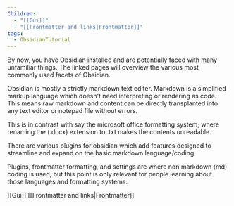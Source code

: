 ```yaml
---
Children:
  - "[[Gui]]"
  - "[[Frontmatter and links|Frontmatter]]"
tags:
  - ObsidianTutorial
---
```

By now, you have Obsidian installed and are potentially faced with many unfamiliar things.
The linked pages will overview the various most commonly used facets of Obsidian.

Obsidian is mostly a strictly markdown text editer.
Markdown is a simplified markup language which doesn't need interpreting or rendering as code. This means raw markdown and content can be directly transplanted into any text editor or notepad file without errors.

This is in contrast with say the microsoft office formatting system; where renaming the (.docx) extension to .txt makes the contents unreadable.


There are various plugins for obsidian which add features designed to streamline and expand on the basic markdown language/coding.


Plugins, frontmatter formatting, and settings are where non markdown (md) coding is used, but this point is only relevant for people learning about those languages and formatting systems.

[[Gui]]
[[Frontmatter and links|Frontmatter]]

